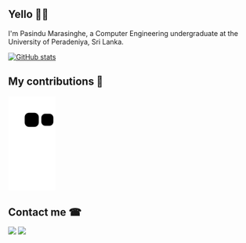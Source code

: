 ## Yello 🙋‍♂️

I'm Pasindu Marasinghe, a Computer Engineering undergraduate at the University of Peradeniya, Sri Lanka.

[![GitHub stats](https://github-readme-stats.vercel.app/api?username=pasindumarasinghe&show_icons=true&theme=radical&count_private=true)](https://github.com/anuraghazra/github-readme-stats)

<!-- [![Top Langs](https://github-readme-stats.vercel.app/api/top-langs/?username=pasindumarasinghe&show_icons=true&theme=radical&layout=compact)](https://github.com/anuraghazra/github-readme-stats) -->

## My contributions 🎈

![github contribution grid snake animation](https://raw.githubusercontent.com/pasindumarasinghe/pasindumarasinghe/output/github-contribution-grid-snake.svg)

## Contact me ☎

[<img src="https://img.icons8.com/color/48/000000/gmail-new.png"/>](mailto:pasindugm@duck.com)
[<img src="https://img.icons8.com/fluency/48/000000/linkedin.png"/>](https://linkedin.com/in/pasindu-marasinghe)
